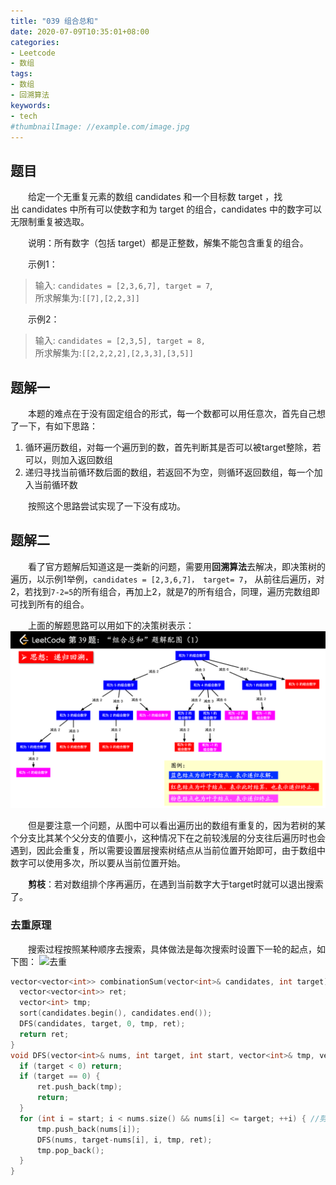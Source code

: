 ```yaml
---
title: "039 组合总和"
date: 2020-07-09T10:35:01+08:00
categories:
- Leetcode
- 数组
tags:
- 数组
- 回溯算法
keywords:
- tech
#thumbnailImage: //example.com/image.jpg
---
```


<!--more-->
## 题目
　　给定一个无重复元素的数组 candidates 和一个目标数 target ，找出 candidates 中所有可以使数字和为 target 的组合，candidates 中的数字可以无限制重复被选取。

　　说明：所有数字（包括 target）都是正整数，解集不能包含重复的组合。 

　　示例1：
> 输入: `candidates = [2,3,6,7], target = 7`,  
> 所求解集为:`[[7],[2,2,3]]`

　　示例2：
> 输入: `candidates = [2,3,5], target = 8,`  
> 所求解集为:`[[2,2,2,2],[2,3,3],[3,5]]`


## 题解一
　　本题的难点在于没有固定组合的形式，每一个数都可以用任意次，首先自己想了一下，有如下思路：
1. 循环遍历数组，对每一个遍历到的数，首先判断其是否可以被target整除，若可以，则加入返回数组
2. 递归寻找当前循环数后面的数组，若返回不为空，则循环返回数组，每一个加入当前循环数

　　按照这个思路尝试实现了一下没有成功。

## 题解二
　　看了官方题解后知道这是一类新的问题，需要用**回溯算法**去解决，即决策树的遍历，以示例1举例，`candidates = [2,3,6,7]， target= 7`， 从前往后遍历，对2，若找到`7-2=5`的所有组合，再加上2，就是7的所有组合，同理，遍历完数组即可找到所有的组合。

　　上面的解题思路可以用如下的决策树表示：
![决策树](/Leetcode/039/决策树.png)

　　但是要注意一个问题，从图中可以看出遍历出的数组有重复的，因为若树的某个分支比其某个父分支的值要小，这种情况下在之前较浅层的分支往后遍历时也会遇到，因此会重复，所以需要设置层搜索树结点从当前位置开始即可，由于数组中数字可以使用多次，所以要从当前位置开始。

　　**剪枝**：若对数组排个序再遍历，在遇到当前数字大于target时就可以退出搜索了。

### 去重原理
　　搜索过程按照某种顺序去搜索，具体做法是每次搜索时设置下一轮的起点，如下图：
![去重](/Leetcode/039去重.png)

```cpp
vector<vector<int>> combinationSum(vector<int>& candidates, int target) {
  vector<vector<int>> ret;
  vector<int> tmp;
  sort(candidates.begin(), candidates.end());
  DFS(candidates, target, 0, tmp, ret);
  return ret;
}
void DFS(vector<int>& nums, int target, int start, vector<int>& tmp, vector<vector<int>>& ret) {
  if (target < 0) return;
  if (target == 0) {
      ret.push_back(tmp);
      return;
  }
  for (int i = start; i < nums.size() && nums[i] <= target; ++i) { //剪枝
      tmp.push_back(nums[i]);
      DFS(nums, target-nums[i], i, tmp, ret);
      tmp.pop_back();
  }
}
```